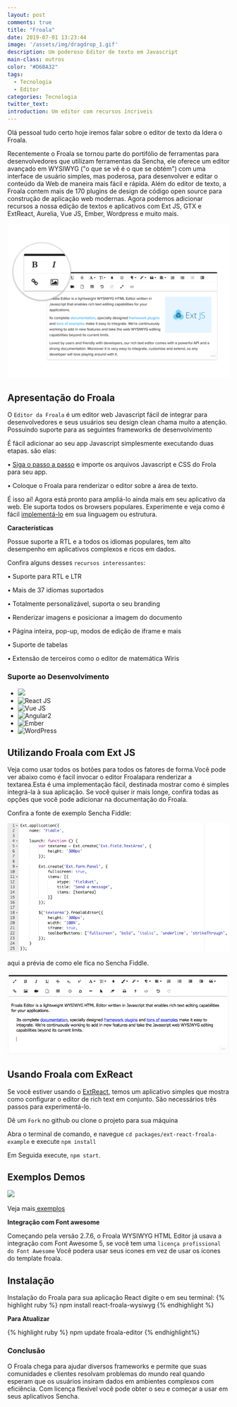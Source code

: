 ```yaml
---
layout: post
comments: true
title: "Froala"
date: 2019-07-01 13:23:44
image: '/assets/img/dragdrop_1.gif'
description: Um poderoso Editor de texto em Javascript 
main-class: outros
color: "#D6BA32"
tags:
  - Tecnologia
  - Editor
categories: Tecnologia
twitter_text:
introduction: Um editor com recursos íncriveis
---
```


Olá pessoal tudo certo hoje iremos falar sobre o editor de texto da Idera o Froala.

Recentemente o Froala se tornou parte do portifólio de ferramentas para desenvolvedores que utilizam ferramentas da Sencha, ele oferece um editor avançado em WYSIWYG ("o que se vê é o que se obtém") com uma interface de usuário simples, mas poderosa, para desenvolver e editar o conteúdo da Web de maneira mais fácil e rápida. Além do editor de texto, a Froala contem mais de 170 plugins de design de código open source para construção de aplicação web modernas. Agora podemos adicionar recursos a nossa edição de textos e aplicativos com Ext JS, GTX e ExtReact, Aurelia, Vue JS, Ember, Wordpress e muito mais.

<img src="/assets/img/Froala.png" class="responsive1"/>

## Apresentação do Froala

O `Editor da Froala` é um editor web Javascript fácil de integrar para desenvolvedores e seus usuários seu design clean chama muito a atenção. Possuindo suporte para as seguintes frameworks de desenvolvimento


É fácil adicionar ao seu app Javascript simplesmente executando duas etapas. são elas:

• <a href="https://www.froala.com/wysiwyg-editor/docs/overview" target="_blank"> Siga o passo a passo</a> e importe os arquivos Javascript e CSS do Frola para seu app.

• Coloque o Froala para renderizar o editor sobre a área de texto.

É isso aí! Agora está pronto para ampliá-lo ainda mais em seu aplicativo da web. Ele suporta todos os browsers populares. Experimente e veja como é fácil <a href="https://www.froala.com/wysiwyg-editor/docs/overview" target="_blank"> implementá-lo</a> em sua linguagem ou estrutura.

**Características**

Possue suporte a RTL e a todos os idiomas populares, tem alto desempenho em aplicativos complexos e ricos em dados.

Confira alguns desses `recursos interessantes`:

• Suporte para RTL e LTR

• Mais de 37 idiomas suportados

• Totalmente personalizável, suporta o seu branding

• Renderizar imagens e posicionar a imagem do documento

• Página inteira, pop-up, modos de edição de iframe e mais

• Suporte de tabelas

• Extensão de terceiros como o editor de matemática Wiris

### Suporte ao Desenvolvimento

<nav id="main-menu">
     <ul class="nav-bar">
          <li class="nav-button-home"><img src="https://cdn0.froala.com/assets/editor/docs/frameworks/rails-a71387e85bb660c64825aded407af3e9.svg" style=" height: 40px;">
</li>
          <li class="nav-button-services"><img alt="React JS" src="https://cdn0.froala.com/assets/editor/docs/frameworks/react-3e14643c63cb2022d990942701393845.svg" style="height: 40px;"></li>
          <li class="nav-button-products"><img alt="Vue JS" src="https://cdn0.froala.com/assets/editor/docs/frameworks/vue-8052d819d4e90761b34287eb761cc5b2.svg" style="height: 40px;"></li>
        <li class="nav-button-products"><img alt="Angular2" src="https://cdn0.froala.com/assets/editor/docs/frameworks/angular2-7b084844582b868abec6b010bd5848a0.svg" style="height: 40px;"></li>
       <li class="nav-button-products"><img alt="Ember" src="https://cdn0.froala.com/assets/editor/docs/frameworks/ember-0a45e6e0fcc6a234d8fa5c38a9038841.svg" style=" height: 40px;">
</li>
     <li class="nav-button-products"><img alt="WordPress" src="https://cdn0.froala.com/assets/editor/docs/frameworks/wordpress-c08ea2a0d29650e967808eeb4a59987b.svg" style=" height: 40px;"></li>
     </ul>
</nav>

## Utilizando Froala com Ext JS

Veja como usar todos os botões para todos os fatores de forma.Você pode ver abaixo como é facil invocar o editor Froalapara renderizar a textarea.Esta é uma implementação fácil, destinada mostrar como é simples integrá-la à sua aplicação. Se você quiser ir mais longe, confira todas as opções que você pode adicionar na documentação do Froala.

Confira a fonte de exemplo Sencha Fiddle:

<img src="/assets/img/froalaextjs.png" class="responsive1"/>

aqui a prévia de como ele fica no Sencha Fiddle.

<img src="/assets/img/fiddle.png" class="responsive1"/>

## Usando Froala com ExReact

Se você estiver usando o <a href="https://www.sencha.com/products/extreact/" target="_blank">ExtReact</a>, temos um aplicativo simples que mostra como configurar o editor de rich text em conjunto. São necessários três passos para experimentá-lo.

Dê um `Fork` no github ou clone o projeto para sua máquina

Abra o terminal de comando, e navegue `cd packages/ext-react-froala-example` e execute `npm install`

Em Seguida execute, `npm start`.

## Exemplos Demos

<img src="/assets/img/dragdrop.gif" class="responsive1"/>

Veja mais<a href="https://www.froala.com/wysiwyg-editor/examples" target="_blank"> exemplos</a>

**Integração com Font awesome**

Começando pela versão 2.7.6, o Froala WYSIWYG HTML Editor já usava a integração com Font Awesome 5, se você tem uma `licença profissional do Font Awesome` Você podera usar seus icones em vez de usar os ícones do template froala.

## Instalação 

Instalação do Froala para sua aplicação React digite o em seu terminal:
{% highlight ruby %}
npm install react-froala-wysiwyg
{% endhighlight %}

**Para Atualizar**

{% highlight ruby %}
npm update froala-editor
{% endhighlight%}

### Conclusão

O Froala chega para ajudar diversos frameworks e permite que suas comunidades e clientes resolvam problemas do mundo real quando esperam que os usuários insiram dados em ambientes complexos com eficiência. Com licença flexível você pode obter o seu e começar a usar em seus aplicativos Sencha.

